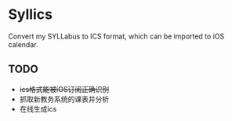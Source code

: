 # Syllics #

Convert my SYLLabus to ICS format, which can be imported to iOS calendar.

## TODO ##

* ~~ics格式能被iOS订阅正确识别~~
* 抓取新教务系统的课表并分析
* 在线生成ics

